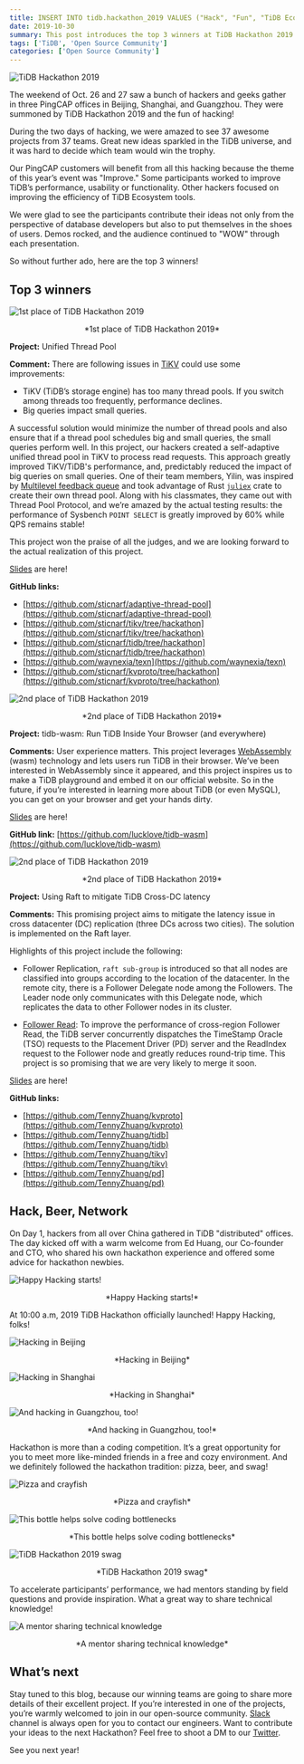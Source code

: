 ```yaml
---
title: INSERT INTO tidb.hackathon_2019 VALUES ("Hack", "Fun", "TiDB Ecosystem")
date: 2019-10-30
summary: This post introduces the top 3 winners at TiDB Hackathon 2019 and the cozy and friendly environment of this meeting. 
tags: ['TiDB', 'Open Source Community']
categories: ['Open Source Community']
--- 
```


![TiDB Hackathon 2019](media/tidb-hackathon-2019.png)

The weekend of Oct. 26 and 27 saw a bunch of hackers and geeks gather in three PingCAP offices in Beijing, Shanghai, and Guangzhou. They were summoned by TiDB Hackathon 2019 and the fun of hacking!

During the two days of hacking, we were amazed to see 37 awesome projects from 37 teams. Great new ideas sparkled in the TiDB universe, and it was hard to decide which team would win the trophy. 

Our PingCAP customers will benefit from all this hacking because the theme of this year’s event was "Improve." Some participants worked to improve TiDB’s performance, usability or functionality. Other hackers focused on improving the efficiency of TiDB Ecosystem tools. 

We were glad to see the participants contribute their ideas not only from the perspective of database developers but also to put themselves in the shoes of users. Demos rocked, and the audience continued to "WOW" through each presentation. 

So without further ado, here are the top 3 winners!

## Top 3 winners

![1st place of TiDB Hackathon 2019](media/1st-place-of-tidb-hackathon-2019.png)
<center> *1st place of TiDB Hackathon 2019* </center>

**Project:** Unified Thread Pool

**Comment:** There are following issues in [TiKV](https://tikv.org/) could use some improvements:

* TiKV (TiDB’s storage engine) has too many thread pools. If you switch among threads too frequently, performance declines.
* Big queries impact small queries.

A successful solution would minimize the number of thread pools and also ensure that if a thread pool schedules big and small queries, the small queries perform well. In this project, our hackers created a self-adaptive unified thread pool in TiKV to process read requests. This approach greatly improved TiKV/TiDB's performance, and, predictably reduced the impact of big queries on small queries. One of their team members, Yilin, was inspired by [Multilevel feedback queue](https://en.wikipedia.org/wiki/Multilevel_feedback_queue) and took advantage of Rust [`juliex`](https://github.com/withoutboats/juliex) crate to create their own thread pool. Along with his classmates, they came out with Thread Pool Protocol, and we’re amazed by the actual testing results: the performance of Sysbench `POINT SELECT` is greatly improved by 60% while QPS remains stable! 

This project won the praise of all the judges, and we are looking forward to the actual realization of this project.

[Slides](https://cdn2.hubspot.net/hubfs/4466002/Unified%20Thread%20Pool.pdf) are here!

**GitHub links:**	

* [https://github.com/sticnarf/adaptive-thread-pool](https://github.com/sticnarf/adaptive-thread-pool) 
* [https://github.com/sticnarf/tikv/tree/hackathon](https://github.com/sticnarf/tikv/tree/hackathon) 
* [https://github.com/sticnarf/tidb/tree/hackathon](https://github.com/sticnarf/tidb/tree/hackathon)
* [https://github.com/waynexia/texn](https://github.com/waynexia/texn) 
* [https://github.com/sticnarf/kvproto/tree/hackathon](https://github.com/sticnarf/kvproto/tree/hackathon) 

![2nd place of TiDB Hackathon 2019](media/2nd-place-of-tidb-hackathon-2019.png)
<center> *2nd place of TiDB Hackathon 2019* </center>

**Project:** tidb-wasm: Run TiDB Inside Your Browser (and everywhere)

**Comments:** User experience matters. This project leverages [WebAssembly](https://en.wikipedia.org/wiki/WebAssembly) (wasm) technology and lets users run TiDB in their browser. We’ve been interested in WebAssembly since it appeared, and this project inspires us to make a TiDB playground and embed it on our official website. So in the future, if you’re interested in learning more about TiDB (or even MySQL), you can get on your browser and get your hands dirty. 

[Slides](https://cdn2.hubspot.net/hubfs/4466002/tidb-wasm.pdf) are here!

**GitHub link:** [https://github.com/lucklove/tidb-wasm](https://github.com/lucklove/tidb-wasm) 

![2nd place of TiDB Hackathon 2019](media/using-raft-to-mitigate-tidb-cross-dc-latency.png)
<center> *2nd place of TiDB Hackathon 2019* </center>

**Project:** Using Raft to mitigate TiDB Cross-DC latency

**Comments:** This promising project aims to mitigate the latency issue in cross datacenter (DC) replication (three DCs across two cities). The solution is implemented on the Raft layer. 

Highlights of this project include the following: 

* Follower Replication, `raft sub-group` is introduced so that all nodes are classified into groups according to the location of the datacenter. In the remote city, there is a Follower Delegate node among the Followers. The Leader node only communicates with this Delegate node, which replicates the data to other Follower nodes in its cluster. 

* [Follower Read](https://github.com/tikv/tikv/pull/5051): To improve the performance of cross-region Follower Read, the TiDB server concurrently dispatches the TimeStamp Oracle (TSO) requests to the Placement Driver (PD) server and the ReadIndex request to the Follower node and greatly reduces round-trip time. This project is so promising that we are very likely to merge it soon. 

[Slides](https://cdn2.hubspot.net/hubfs/4466002/Solution%20for%20Cross%20Datacenter%20Replication.pdf) are here!

**GitHub links:**

* [https://github.com/TennyZhuang/kvproto](https://github.com/TennyZhuang/kvproto)
* [https://github.com/TennyZhuang/tidb](https://github.com/TennyZhuang/tidb) 
* [https://github.com/TennyZhuang/tikv](https://github.com/TennyZhuang/tikv) 
* [https://github.com/TennyZhuang/pd](https://github.com/TennyZhuang/pd) 

## Hack, Beer, Network

On Day 1, hackers from all over China gathered in TiDB "distributed" offices. The day kicked off with a warm welcome from Ed Huang, our Co-founder and CTO, who shared his own hackathon experience and offered some advice for hackathon newbies. 

![Happy Hacking starts!](media/happy-hacking-starts.png)
<center> *Happy Hacking starts!* </center>

At 10:00 a.m, 2019 TiDB Hackathon officially launched! Happy Hacking, folks!

![Hacking in Beijing](media/hacking-in-beijing.png)
<center> *Hacking in Beijing* </center>

![Hacking in Shanghai](media/hacking-in-shanghai.png)
<center> *Hacking in Shanghai* </center>

![And hacking in Guangzhou, too!](media/hacking-in-guangzhou.png)
<center> *And hacking in Guangzhou, too!* </center>

Hackathon is more than a coding competition. It’s a great opportunity for you to meet more like-minded friends in a free and cozy environment. And we definitely followed the hackathon tradition: pizza, beer, and swag!

![Pizza and crayfish](media/pizza-and-crayfish.png)
<center> *Pizza and crayfish* </center>

![This bottle helps solve coding bottlenecks](media/this-bottle-helps-solve-coding-bottlenecks.png)
<center> *This bottle helps solve coding bottlenecks* </center>

![TiDB Hackathon 2019 swag](media/tidb-hackathon-2019-swag.png)
<center> *TiDB Hackathon 2019 swag* </center>

To accelerate participants’ performance, we had mentors standing by field questions and provide inspiration. What a great way to share technical knowledge!

![A mentor sharing technical knowledge](media/a-mentor-sharing-technical-knowledge.png)
<center> *A mentor sharing technical knowledge* </center>

## What’s next

Stay tuned to this blog, because our winning teams are going to share more details of their excellent project. If you’re interested in one of the projects, you’re warmly welcomed to join in our open-source community. [Slack](https://pingcap.com/tidbslack) channel is always open for you to contact our engineers. Want to contribute your ideas to the next Hackathon? Feel free to shoot a DM to our [Twitter](https://twitter.com/PingCAP). 

See you next year!
